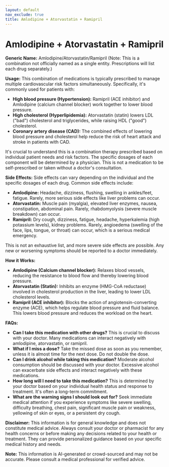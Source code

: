 ```yaml
---
layout: default
nav_exclude: true
title: Amlodipine + Atorvastatin + Ramipril
---
```


# Amlodipine + Atorvastatin + Ramipril

**Generic Name:** Amlodipine/Atorvastatin/Ramipril (Note: This is a combination not officially named as a single entity.  Prescriptions will list each drug separately.)

**Usage:** This combination of medications is typically prescribed to manage multiple cardiovascular risk factors simultaneously.  Specifically, it's commonly used for patients with:

* **High blood pressure (Hypertension):** Ramipril (ACE inhibitor) and Amlodipine (calcium channel blocker) work together to lower blood pressure.
* **High cholesterol (Hyperlipidemia):** Atorvastatin (statin) lowers LDL ("bad") cholesterol and triglycerides, while raising HDL ("good") cholesterol.
* **Coronary artery disease (CAD):**  The combined effects of lowering blood pressure and cholesterol help reduce the risk of heart attack and stroke in patients with CAD.

It's crucial to understand this is a combination therapy prescribed based on individual patient needs and risk factors. The specific dosages of each component will be determined by a physician.  This is not a medication to be self-prescribed or taken without a doctor's consultation.


**Side Effects:**  Side effects can vary depending on the individual and the specific dosages of each drug. Common side effects include:

* **Amlodipine:** Headache, dizziness, flushing, swelling in ankles/feet, fatigue.  Rarely, more serious side effects like liver problems can occur.
* **Atorvastatin:** Muscle pain (myalgia), elevated liver enzymes, nausea, constipation, abdominal pain.  Rarely, rhabdomyolysis (severe muscle breakdown) can occur.
* **Ramipril:**  Dry cough, dizziness, fatigue, headache, hyperkalemia (high potassium levels), kidney problems.  Rarely, angioedema (swelling of the face, lips, tongue, or throat) can occur, which is a serious medical emergency.

This is not an exhaustive list, and more severe side effects are possible.  Any new or worsening symptoms should be reported to a doctor immediately.


**How it Works:**

* **Amlodipine (Calcium channel blocker):** Relaxes blood vessels, reducing the resistance to blood flow and thereby lowering blood pressure.
* **Atorvastatin (Statin):** Inhibits an enzyme (HMG-CoA reductase) involved in cholesterol production in the liver, leading to lower LDL cholesterol levels.
* **Ramipril (ACE inhibitor):** Blocks the action of angiotensin-converting enzyme (ACE), which helps regulate blood pressure and fluid balance. This lowers blood pressure and reduces the workload on the heart.


**FAQs:**

* **Can I take this medication with other drugs?**  This is crucial to discuss with your doctor.  Many medications can interact negatively with amlodipine, atorvastatin, or ramipril.
* **What if I miss a dose?**  Take the missed dose as soon as you remember, unless it is almost time for the next dose. Do not double the dose.
* **Can I drink alcohol while taking this medication?**  Moderate alcohol consumption should be discussed with your doctor. Excessive alcohol can exacerbate side effects and interact negatively with these medications.
* **How long will I need to take this medication?**  This is determined by your doctor based on your individual health status and response to treatment.  It's often a long-term commitment.
* **What are the warning signs I should look out for?**  Seek immediate medical attention if you experience symptoms like severe swelling, difficulty breathing, chest pain, significant muscle pain or weakness, yellowing of skin or eyes, or a persistent dry cough.


**Disclaimer:** This information is for general knowledge and does not constitute medical advice.  Always consult your doctor or pharmacist for any health concerns or before making any decisions related to your health or treatment.  They can provide personalized guidance based on your specific medical history and needs.


**Note:** This information is AI-generated or crowd-sourced and may not be accurate. Please consult a medical professional for verified advice.